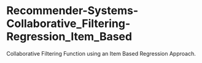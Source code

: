 # Recommender-Systems-Collaborative_Filtering-Regression_Item_Based
Collaborative Filtering Function using an Item Based Regression Approach.
